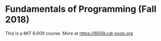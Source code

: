 Fundamentals of Programming (Fall 2018)
=======================================

This is a MIT 6.009 course.
More at https://6009.cat-soop.org
